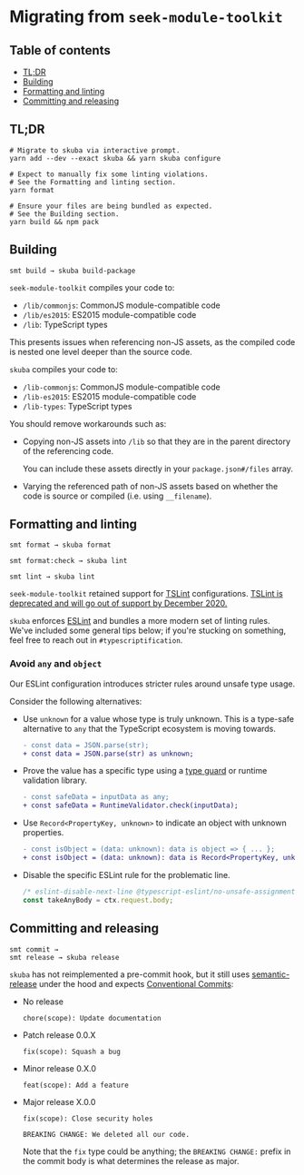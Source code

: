 # Migrating from `seek-module-toolkit`

## Table of contents

- [TL;DR](#tldr)
- [Building](#building)
- [Formatting and linting](#formatting-and-linting)
- [Committing and releasing](#committing-and-releasing)

## TL;DR

```shell
# Migrate to skuba via interactive prompt.
yarn add --dev --exact skuba && yarn skuba configure

# Expect to manually fix some linting violations.
# See the Formatting and linting section.
yarn format

# Ensure your files are being bundled as expected.
# See the Building section.
yarn build && npm pack
```

## Building

```shell
smt build → skuba build-package
```

`seek-module-toolkit` compiles your code to:

- `/lib/commonjs`: CommonJS module-compatible code
- `/lib/es2015`: ES2015 module-compatible code
- `/lib`: TypeScript types

This presents issues when referencing non-JS assets,
as the compiled code is nested one level deeper than the source code.

`skuba` compiles your code to:

- `/lib-commonjs`: CommonJS module-compatible code
- `/lib-es2015`: ES2015 module-compatible code
- `/lib-types`: TypeScript types

You should remove workarounds such as:

- Copying non-JS assets into `/lib` so that they are in the parent directory of the referencing code.

  You can include these assets directly in your `package.json#/files` array.

- Varying the referenced path of non-JS assets based on whether the code is source or compiled (i.e. using `__filename`).

## Formatting and linting

```shell
smt format → skuba format

smt format:check → skuba lint

smt lint → skuba lint
```

`seek-module-toolkit` retained support for [TSLint] configurations.
[TSLint is deprecated and will go out of support by December 2020.](https://github.com/palantir/tslint/issues/4534)

`skuba` enforces [ESLint] and bundles a more modern set of linting rules.
We've included some general tips below;
if you're stucking on something, feel free to reach out in `#typescriptification`.

[eslint]: https://eslint.org/
[tslint]: https://palantir.github.io/tslint/

### Avoid `any` and `object`

Our ESLint configuration introduces stricter rules around unsafe type usage.

Consider the following alternatives:

- Use `unknown` for a value whose type is truly unknown. This is a type-safe alternative to `any` that the TypeScript ecosystem is moving towards.

  ```diff
  - const data = JSON.parse(str);
  + const data = JSON.parse(str) as unknown;
  ```

- Prove the value has a specific type using a [type guard](https://www.typescriptlang.org/docs/handbook/advanced-types.html#user-defined-type-guards) or runtime validation library.

  ```diff
  - const safeData = inputData as any;
  + const safeData = RuntimeValidator.check(inputData);
  ```

- Use `Record<PropertyKey, unknown>` to indicate an object with unknown properties.

  ```diff
  - const isObject = (data: unknown): data is object => { ... };
  + const isObject = (data: unknown): data is Record<PropertyKey, unknown> => { ... };
  ```

- Disable the specific ESLint rule for the problematic line.

  ```typescript
  /* eslint-disable-next-line @typescript-eslint/no-unsafe-assignment */
  const takeAnyBody = ctx.request.body;
  ```

## Committing and releasing

```shell
smt commit →
smt release → skuba release
```

`skuba` has not reimplemented a pre-commit hook,
but it still uses [semantic-release] under the hood and expects [Conventional Commits]:

- No release

  ```text
  chore(scope): Update documentation
  ```

- Patch release 0.0.X

  ```text
  fix(scope): Squash a bug
  ```

- Minor release 0.X.0

  ```text
  feat(scope): Add a feature
  ```

- Major release X.0.0

  ```text
  fix(scope): Close security holes

  BREAKING CHANGE: We deleted all our code.
  ```

  Note that the `fix` type could be anything;
  the `BREAKING CHANGE:` prefix in the commit body is what determines the release as major.

[conventional commits]: https://www.conventionalcommits.org/en/v1.0.0-beta.2/
[semantic-release]: https://github.com/semantic-release/semantic-release/
